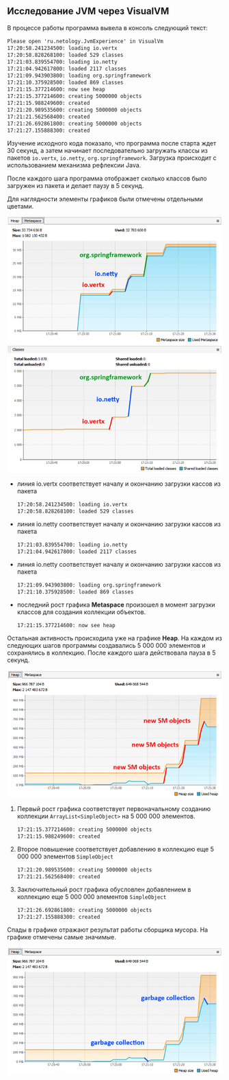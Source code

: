 ﻿## Исследование JVM через VisualVM

В процессе работы программа вывела в консоль следующий текст:
```
Please open 'ru.netology.JvmExperience' in VisualVm
17:20:58.241234500: loading io.vertx
17:20:58.828268100: loaded 529 classes
17:21:03.839554700: loading io.netty
17:21:04.942617800: loaded 2117 classes
17:21:09.943903800: loading org.springframework
17:21:10.375928500: loaded 869 classes
17:21:15.377214600: now see heap
17:21:15.377214600: creating 5000000 objects
17:21:15.988249600: created
17:21:20.989535600: creating 5000000 objects
17:21:21.562568400: created
17:21:26.692861800: creating 5000000 objects
17:21:27.155888300: created
```

Изучение исходного кода показало, что программа после старта ждет 30 секунд, а затем начинает последовательно загружать классы из пакетов `io.vertx`, `io.netty`, `org.springframework`.
Загрузка происходит с использованием механизма рефлексии Java.

После каждого шага программа отображает сколько классов было загружен из пакета и делает паузу в 5 секунд.

Для наглядности элементы графиков были отмечены отдельными цветами.

![graph_combined.png](img/graph_combined.png)

- линия io.vertx соответствует началу и окончанию загрузки кассов из пакета
  ```
  17:20:58.241234500: loading io.vertx
  17:20:58.828268100: loaded 529 classes
  ```
- линия io.netty соответствует началу и окончанию загрузки кассов из пакета
  ```
  17:21:03.839554700: loading io.netty
  17:21:04.942617800: loaded 2117 classes
  ```
- линия io.netty соответствует началу и окончанию загрузки кассов из пакета
  ```
  17:21:09.943903800: loading org.springframework
  17:21:10.375928500: loaded 869 classes  
  ```
- последний рост графика **Metaspace** произошел в момент загрузки классов для создания коллекции объектов.
  ```
  17:21:15.377214600: now see heap
  ```
  
Остальная активность происходила уже на графике **Heap**. На каждом из следующих шагов программы создавались 5 000 000 элементов и сохранялись в коллекцию. После каждого шага действовала пауза в 5 секунд.

![graph_heap_objects.png](img/graph_heap_objects.png)

1. Первый рост графика соответствует первоначальному созданию коллекции `ArrayList<SimpleObject>` на 5 000 000 элементов.
   ```
   17:21:15.377214600: creating 5000000 objects
   17:21:15.988249600: created   
   ```
   
2. Второе повышение соответствует добавлению в коллекцию еще 5 000 000 элементов `SimpleObject`
   ```
   17:21:20.989535600: creating 5000000 objects
   17:21:21.562568400: created
   ```

3. Заключительный рост графика обусловлен добавлением в коллекцию еще 5 000 000 элементов `SimpleObject`
   ```
   17:21:26.692861800: creating 5000000 objects
   17:21:27.155888300: created
   ```
Спады в графике отражают результат работы сборщика мусора. На графике отмечены самые значимые.
     
![graph_heap_gc.png](img/graph_heap_gc.png)

